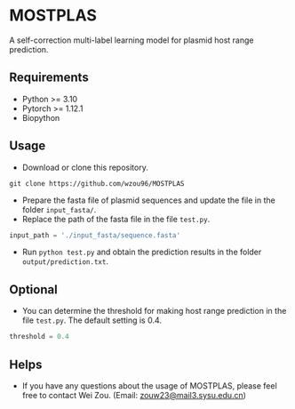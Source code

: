 # MOSTPLAS
A self-correction multi-label learning model for plasmid host range prediction.

## Requirements
* Python >= 3.10  
* Pytorch >= 1.12.1  
* Biopython  

## Usage
* Download or clone this repository.
```Linux
git clone https://github.com/wzou96/MOSTPLAS
```  
* Prepare the fasta file of plasmid sequences and update the file in the folder ```input_fasta/```.
* Replace the path of the fasta file in the file ```test.py```.
```Python
input_path = './input_fasta/sequence.fasta'
```
* Run ```python test.py``` and obtain the prediction results in the folder ```output/prediction.txt```.

## Optional
* You can determine the threshold for making host range prediction in the file ```test.py```. The default setting is 0.4.
```Python
threshold = 0.4
```

## Helps
* If you have any questions about the usage of MOSTPLAS, please feel free to contact Wei Zou. (Email: [zouw23@mail3.sysu.edu.cn](zouw23@mail3.sysu.edu.cn))
